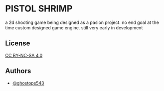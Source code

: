 
# PISTOL SHRIMP

a 2d shooting game being designed as a pasion project. no end goal at the time
custom designed game engine. still very early in development



## License

[CC BY-NC-SA 4.0](https://creativecommons.org/licenses/by-nc-sa/4.0/)


## Authors

- [@ghostops543](https://www.github.com/ghostops543)




